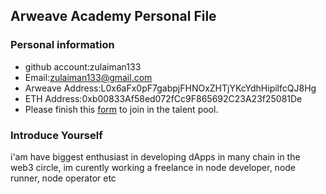 ## Arweave Academy Personal File

### Personal information

- github account:zulaiman133
- Email:zulaiman133@gmail.com
- Arweave Address:L0x6aFx0pF7gabpjFHNOxZHTjYKcYdhHipilfcQJ8Hg
- ETH Address:0xb00833Af58ed072fCc9F865692C23A23f25081De
- Please finish this [form](https://docs.google.com/forms/d/e/1FAIpQLSfWA5fIIcBgmRppm3jNz5vmf9Mai_QMVil-2pO4r7YKn_Zhtw/viewform?usp=sf_link) to join in the talent pool.

### Introduce Yourself
 i'am have biggest enthusiast in developing dApps in many chain in the web3 circle, im curently working a freelance in node developer, node runner, node operator etc

